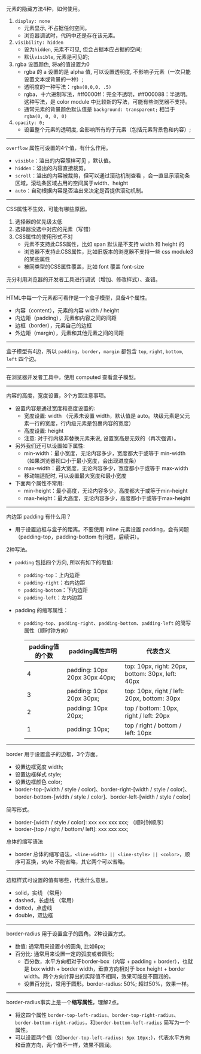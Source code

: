 元素的隐藏方法4种，如何使用。

1. `display: none` 
	- 元素显示, 不占据任何空间。
	- 浏览器调试时，代码中还是存在该元素。
2. `visibility: hidden`
	- 设为`hidden`, 元素不可见, 但会占据本应占据的空间; 
	- 默认`visible`, 元素是可见的;
3. rgba 设置颜色, 将a的值设置为0 
	- rgba 的 a 设置的是 alpha 值, 可以设置透明度, 不影响子元素（一次只能设置文本或背景的一种）;
	- 透明度的一种写法：`rgba(0,0,0, .5)`
	- rgba，十六进制写法，#ff0000ff：完全不透明，#ff000088：半透明。这种写法，是 color module 中比较新的写法，可能有些浏览器不支持。
	- 通常元素的背景颜色默认值是 `background: transparent;` 相当于 `rgba(0, 0, 0, 0)`
4. `opacity: 0;`
	- 设置整个元素的透明度, 会影响所有的子元素（包括元素背景色和内容）;

------

`overflow` 属性可设置的4个值，有什么作用。

- `visible`：溢出的内容照样可见 ，默认值。
- `hidden`：溢出的内容直接裁剪。
- `scroll`：溢出的内容被裁剪，但可以通过滚动机制查看 ，会一直显示滚动条区域，滚动条区域占用的空间属于width、height 
- `auto`：自动根据内容是否溢出来决定是否提供滚动机制。

------

CSS属性不生效，可能有哪些原因。

1. 选择器的优先级太低 
2. 选择器没选中对应的元素（写错）
3. CSS属性的使用形式不对 
	- 元素不支持此CSS属性，比如 span 默认是不支持 width 和 height 的 
	- 浏览器不支持此CSS属性，比如旧版本的浏览器不支持一些 css module3 的某些属性 
	- 被同类型的CSS属性覆盖，比如 font 覆盖 font-size

充分利用浏览器的开发者工具进行调试（增加、修改样式）、查错。

------

HTML中每一个元素都可看作是一个盒子模型，具备4个属性。

- 内容（content），元素的内容 width / height
- 内边距（padding），元素和内容之间的间距
- 边框（border），元素自己的边框
- 外边距（margin），元素和其他元素之间的间距

------

盒子模型有4边，所以 `padding`，`border`，`margin` 都包含 `top`, `right`, `bottom`, `left` 四个边。

------

在浏览器开发者工具中，使用 computed 查看盒子模型。

------

内容的高度，宽度设置，3个方面注意事项。

- 设置内容是通过宽度和高度设置的: 
	- 宽度设置: width （元素未设置 width，默认值是 auto。块级元素是父元素一行的宽度，行内级元素是包裹内容的宽度）
	- 高度设置: height
	- 注意: 对于行内级非替换元素来说, 设置宽高是无效的（再次强调）。
- 另外我们还可以设置如下属性: 
	- min-width：最小宽度，无论内容多少，宽度都大于或等于 min-width （如果浏览器视口小于最小宽度，会出现进度条）
	- max-width：最大宽度，无论内容多少，宽度都小于或等于 max-width 
	- 移动端适配时, 可以设置最大宽度和最小宽度
- 下面两个属性不常用: 
	- min-height：最小高度，无论内容多少，高度都大于或等于min-height 
	- max-height：最大高度，无论内容多少，高度都小于或等于max-height

------

内边距 padding 有什么用？

- 用于设置边框与盒子的距离。不要使用 inline 元素设置 padding，会有问题（padding-top，padding-bottom 有问题，后续讲）。

2种写法。

- `padding` 包括四个方向, 所以有如下的取值: 
	- `padding-top`：上内边距 
	- `padding-right`：右内边距 
	- `padding-bottom`：下内边距 
	- `padding-left`：左内边距

- padding 的缩写属性：

  - `padding-top`、`padding-right`、`padding-bottom`、`padding-left` 的简写属性（顺时钟方向）

	| padding值的个数 | padding属性声明               | 代表含义                                         |
	| --------------- | ----------------------------- | ------------------------------------------------ |
	| 4               | padding: 10px 20px 30px 40px; | top: 10px, right: 20px, bottom: 30px, left: 40px |
	| 3               | padding: 10px 20px 30px;      | top: 10px, right / left: 20px, bottom: 30px      |
	| 2               | padding: 10px 20px;           | top / bottom: 10px, right / left: 20px           |
	| 1               | padding: 10px;                | top / right / bottom / left: 10px                |

------

border 用于设置盒子的边框，3个方面。

- 设置边框宽度 width; 
- 设置边框样式 style; 
- 设置边框颜色 color;
- border-top-[width / style / color]、border-right-[width / style / color]、border-bottom-[width / style / color]、border-left-[width / style / color]

简写形式。

- border-[width / style / color]: xxx xxx xxx xxx; （顺时钟顺序）
- border-[top / right / bottom/ left]: xxx xxx xxx;

总体的缩写语法

- border 总体的缩写语法，`<line-width> || <line-style> || <color>`，顺序可互换，style 不能省略，其它两个可以省略。

------

边框样式可设置的值有哪些，代表什么意思。

- solid，实线 （常用）
- dashed，长虚线 （常用）
- dotted，点虚线
- double，双边框

------

border-radius 用于设置盒子的圆角。2种设置方式。

- 数值: 通常用来设置小的圆角, 比如6px; 
- 百分比: 通常用来设置一定的弧度或者圆形;
  - 百分数，水平方向相对于border-box（内容 + padding + border），也就是 box width + border width，垂直方向相对于 box height + border width。两个方向计算出的实际值不相同，效果可能是不圆润的。
  - 设置百分比，常用于圆形。border-radius: 50%; 超过50%，效果一样。

------

border-radius事实上是一个**缩写属性**，理解2点。

- 将这四个属性 `border-top-left-radius`、`border-top-right-radius`、`border-bottom-right-radius`，和`border-bottom-left-radius` 简写为一个属性。
- 可以设置两个值（如`border-top-left-radius: 5px 10px;`），代表水平方向和垂直方向，两个值不一样，效果不圆润。